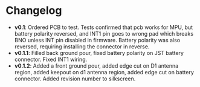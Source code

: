 # Changelog
- **v0.1**: Ordered PCB to test. Tests confirmed that pcb works for MPU, but battery
  polarity reversed, and INT1 pin goes to wrong pad which breaks BNO unless INT pin
  disabled in firmware. Battery polarity was also reversed, requiring installing
  the connector in reverse.
- **v0.1.1**: Filled back ground pour, fixed battery polarity on JST battery connector.
  Fixed INT1 wiring.
- **v0.1.2**: Added a front ground pour, added edge cut on D1 antenna region, added
  keepout on d1 antenna region, added edge cut on battery connector. Added revision
  number to silkscreen.
